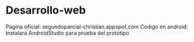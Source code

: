 # Desarrollo-web
Pagina oficial: segundoparcial-christian.appspot.com
Codigo en android: Instalara AndroidStudio para prueba del prototipo
